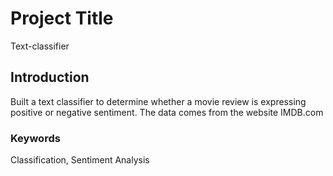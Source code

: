 # Project Title
Text-classifier

## Introduction
Built a text classifier to determine whether a movie review is expressing positive or negative sentiment. The data comes from the website IMDB.com

### Keywords
Classification, Sentiment Analysis
